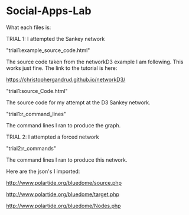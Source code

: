 # Social-Apps-Lab
What each files is:

TRIAL 1: I attempted the Sankey network

"trial1:example_source_code.html" 

The source code taken from the networkD3 example I am following. This works just fine. The link to the tutorial is here:

https://christophergandrud.github.io/networkD3/

"trial1:source_Code.html"

The source code for my attempt at the D3 Sankey network.

"trial1:r_command_lines"

The command lines I ran to produce the graph.

TRIAL 2: I attempted a forced network

"trial2:r_commands"

The command lines I ran to produce this network.



Here are the json's I imported:

http://www.polartide.org/bluedome/source.php

http://www.polartide.org/bluedome/target.php

http://www.polartide.org/bluedome/Nodes.php


